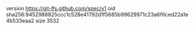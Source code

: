 version https://git-lfs.github.com/spec/v1
oid sha256:9452988825ccc1c528e41792d1f5685b99629971c23a6f6ced22a1e4b533eaa2
size 3532

